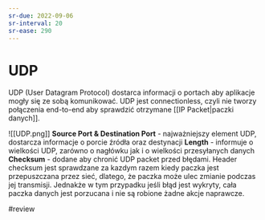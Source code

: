 ```yaml
---
sr-due: 2022-09-06
sr-interval: 20
sr-ease: 290
---
```


# UDP
UDP (User Datagram Protocol) dostarca informacji o portach aby aplikacje mogły się ze sobą komunikować. UDP jest connectionless, czyli nie tworzy połączenia end-to-end aby sprawdzić otrzymane [[IP Packet|paczki danych]].

![[UDP.png]]
**Source Port & Destination Port** - najważniejszy element UDP, dostarcza informacje o porcie źródła oraz destynacji
**Length** - informuje o wielkości UDP, zarówno o nagłówku jak i o wielkości przesyłanych danych 
**Checksum** - dodane aby chronić UDP packet przed błędami. Header checksum jest sprawdzane za kazdym razem kiedy paczka jest przepuszczana przez sieć, dlatego, że paczka może ulec zmianie podczas jej transmisji. Jednakże w tym przypadku jeśli błąd jest wykryty, cała paczka danych jest porzucana i nie są robione żadne akcje naprawcze.

#review